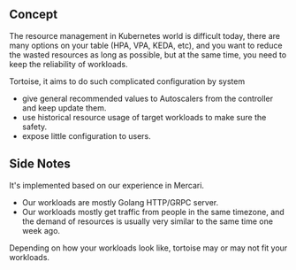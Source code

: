 ## Concept

The resource management in Kubernetes world is difficult today,
there are many options on your table (HPA, VPA, KEDA, etc), 
and you want to reduce the wasted resources as long as possible, 
but at the same time, you need to keep the reliability of workloads.

Tortoise, it aims to do such complicated configuration by system
- give general recommended values to Autoscalers from the controller and keep update them.
- use historical resource usage of target workloads to make sure the safety.
- expose little configuration to users.

## Side Notes

It's implemented based on our experience in Mercari.

- Our workloads are mostly Golang HTTP/GRPC server.
- Our workloads mostly get traffic from people in the same timezone, and the demand of resources is usually very similar to the same time one week ago.

Depending on how your workloads look like, tortoise may or may not fit your workloads.
